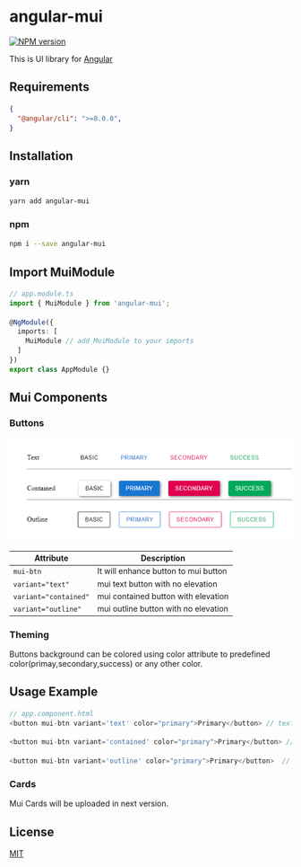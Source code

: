 # angular-mui

[![NPM version](https://img.shields.io/npm/v/angular-mui.svg)](https://npmjs.org/package/angular-mui)

This is UI library for [Angular](https://angular.io/)

## Requirements

```json
{
  "@angular/cli": ">=8.0.0",
}
```

## Installation

### yarn

```bash
yarn add angular-mui
```

### npm

```bash
npm i --save angular-mui
```

## Import MuiModule

```typescript
// app.module.ts
import { MuiModule } from 'angular-mui';

@NgModule({
  imports: [
    MuiModule // add MuiModule to your imports
  ]
})
export class AppModule {}
```


## Mui Components


### Buttons

![mui buttons](https://github.com/rachitgupta98/angular-mui/blob/master/assets/mui-buttons.png)

| Attribute | Description |
| --- | --- |
| `mui-btn` | It will enhance button to mui button |
| `variant="text"` | mui text button with no elevation |
| `variant="contained"` | mui contained button with elevation |
| `variant="outline"` | mui outline button with no elevation |

### Theming
Buttons background can be colored using color attribute to predefined color(primay,secondary,success) or any other color.

## Usage Example

```typescript
// app.component.html
<button mui-btn variant='text' color="primary">Primary</button> // text button

<button mui-btn variant='contained' color="primary">Primary</button> // contained button

<button mui-btn variant='outline' color="primary">Primary</button>  // outline button

```

### Cards
Mui Cards will be uploaded in next version.

## License
[MIT](https://github.com/rachitgupta98/angular-mui/blob/master/LICENSE)
